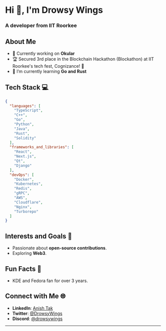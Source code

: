 <h1>Hi 👋, I'm Drowsy Wings</h1>
<h3>A developer from IIT Roorkee</h3>

## About Me
- 🔭 Currently working on **Okular**
- 🏆 Secured 3rd place in the Blockchain Hackathon (Blockathon) at IIT Roorkee's tech fest, Cognizance! 🚀
- 🌱 I’m currently learning **Go and Rust**

## Tech Stack 💻
```json
{
  "languages": [
    "TypeScript",
    "C++",
    "Go",
    "Python",
    "Java",
    "Rust",
    "Solidity"
  ],
  "frameworks_and_libraries": [
    "React",
    "Next.js",
    "Qt",
    "Django"
  ],
  "devOps": [
    "Docker",
    "Kubernetes",
    "Redis",
    "gRPC",
    "AWS",
    "Cloudflare",
    "Nginx",
    "Turborepo"
  ]
}
```

## Interests and Goals 🌟  
- Passionate about **open-source contributions**.   
- Exploring **Web3**.  

## Fun Facts 🎉  
- KDE and Fedora fan for over 3 years.  

## Connect with Me 🌐  
- **LinkedIn**: [Anish Tak](www.linkedin.com/in/anish-tak-28a984287)  
- **Twitter**: [@DrowsyWings](https://x.com/DrowsyWings)  
- **Discord**: [@drowsywings](discordapp.com/users/drowsywings)
---

